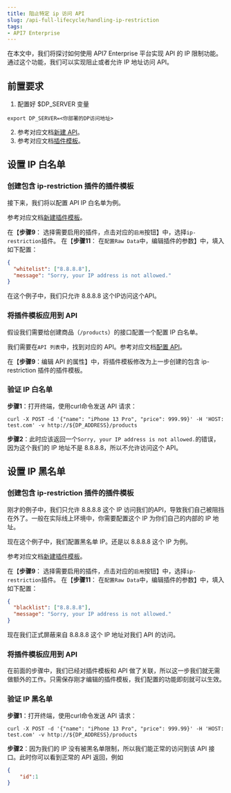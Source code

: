 ```yaml
---
title: 阻止特定 ip 访问 API
slug: /api-full-lifecycle/handling-ip-restriction
tags:
- API7 Enterprise
---
```


在本文中，我们将探讨如何使用 API7 Enterprise 平台实现 API 的 IP 限制功能。通过这个功能，我们可以实现阻止或者允许 IP 地址访问 API。

## 前置要求

1. 配置好 $DP_SERVER 变量
```shell
export DP_SERVER=<你部署的DP访问地址>
```
2. 参考对应文档[新建 API](https://docs.apiseven.com/enterprise/user-manual/cluster/api#新建-api)。
3. 参考对应文档[插件模板](https://docs.apiseven.com/enterprise/user-manual/cluster/plugin-template)。


## 设置 IP 白名单
### 创建包含 ip-restriction 插件的插件模板

接下来，我们将以配置 API IP 白名单为例。

参考对应文档[新建插件模板](https://docs.apiseven.com/enterprise/user-manual/cluster/plugin-template#新建插件模板)。

在【**步骤9**： 选择需要启用的插件，点击对应的`启用`按钮】中，选择`ip-restriction`插件。
在【**步骤11**： 在`配置Raw Data`中，编辑插件的参数】中，填入如下配置：

```json
{
  "whitelist": ["8.8.8.8"],
  "message": "Sorry, your IP address is not allowed."
}
```
在这个例子中，我们只允许 8.8.8.8 这个IP访问这个API。


### 将插件模板应用到 API

假设我们需要给创建商品（`/products`）的接口配置一个配置 IP 白名单。

我们需要在`API 列表`中，找到对应的 API。参考对应文档[配置 API](https://docs.apiseven.com/enterprise/user-manual/cluster/api#配置-api)。

在【**步骤9**：编辑 API 的属性】中，将插件模板修改为上一步创建的包含 ip-restriction 插件的插件模板。

### 验证 IP 白名单

**步骤1**：打开终端，使用curl命令发送 API 请求：
```shell
curl -X POST -d '{"name": "iPhone 13 Pro", "price": 999.99}' -H 'HOST: test.com' -v http://${DP_ADDRESS}/products
```

**步骤2**：此时应该返回一个`Sorry, your IP address is not allowed.`的错误，因为这个我们的 IP 地址不是 8.8.8.8，所以不允许访问这个 API。

## 设置 IP 黑名单
### 创建包含 ip-restriction 插件的插件模板

刚才的例子中，我们只允许 8.8.8.8 这个 IP 访问我们的API，导致我们自己被阻挡在外了。一般在实际线上环境中，你需要配置这个 IP 为你们自己的内部的 IP 地址。

现在这个例子中，我们配置黑名单 IP。还是以 8.8.8.8 这个 IP 为例。

参考对应文档[新建插件模板](https://docs.apiseven.com/enterprise/user-manual/cluster/plugin-template#新建插件模板)。

在【**步骤9**： 选择需要启用的插件，点击对应的`启用`按钮】中，选择`ip-restriction`插件。
在【**步骤11**： 在`配置Raw Data`中，编辑插件的参数】中，填入如下配置：

```json
{
  "blacklist": ["8.8.8.8"],
  "message": "Sorry, your IP address is not allowed."
}
```
现在我们正式屏蔽来自 8.8.8.8 这个 IP 地址对我们 API 的访问。

### 将插件模板应用到 API

在前面的步骤中，我们已经对插件模板和 API 做了关联，所以这一步我们就无需做额外的工作。只需保存刚才编辑的插件模板，我们配置的功能即刻就可以生效。

### 验证 IP 黑名单

**步骤1**：打开终端，使用curl命令发送 API 请求：
```shell
curl -X POST -d '{"name": "iPhone 13 Pro", "price": 999.99}' -H 'HOST: test.com' -v http://${DP_ADDRESS}/products
```

**步骤2**：因为我们的 IP 没有被黑名单限制，所以我们能正常的访问到该 API 接口。此时你可以看到正常的 API 返回，例如
```json
{
    "id":1
}
```
